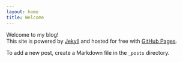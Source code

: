 ```yaml
---
layout: home
title: Welcome
---
```


Welcome to my blog!  
This site is powered by [Jekyll](https://jekyllrb.com/) and hosted for free with [GitHub Pages](https://pages.github.com/).

To add a new post, create a Markdown file in the `_posts` directory.

